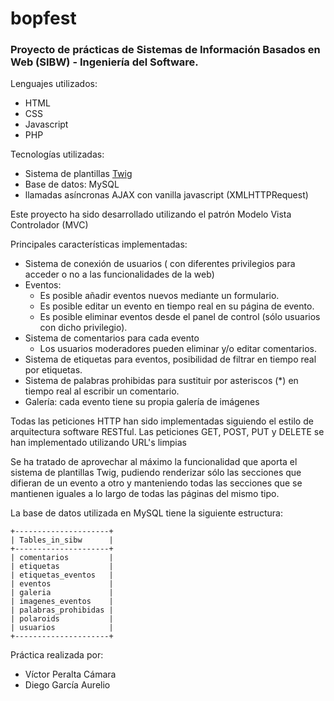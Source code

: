 # bopfest
### Proyecto de prácticas de Sistemas de Información Basados en Web (SIBW) - Ingeniería del Software.

Lenguajes utilizados:

* HTML
* CSS
* Javascript
* PHP

Tecnologías utilizadas:

- Sistema de plantillas [Twig](https://twig.symfony.com/)
- Base de datos: MySQL
- llamadas asíncronas AJAX con vanilla javascript (XMLHTTPRequest)


Este proyecto ha sido desarrollado utilizando el patrón Modelo Vista Controlador (MVC)


Principales características implementadas:

- Sistema de conexión de usuarios ( con diferentes privilegios para acceder o no a las funcionalidades de la web)
- Eventos:
	- Es posible añadir eventos nuevos mediante un formulario.
	- Es posible editar un evento en tiempo real en su página de evento.
	- Es posible eliminar eventos desde el panel de control (sólo usuarios con dicho privilegio).
- Sistema de comentarios para cada evento
	- Los usuarios moderadores pueden eliminar y/o editar comentarios.
- Sistema de etiquetas para eventos, posibilidad de filtrar en tiempo real por etiquetas.
- Sistema de palabras prohibidas para sustituir por asteriscos (*) en tiempo real al escribir un comentario.
- Galería: cada evento tiene su propia galería de imágenes


Todas las peticiones HTTP han sido implementadas siguiendo el estilo de arquitectura software RESTful.
Las peticiones GET, POST, PUT y DELETE se han implementado utilizando URL's limpias


Se ha tratado de aprovechar al máximo la funcionalidad que aporta el sistema de plantillas Twig, pudiendo renderizar sólo las secciones que difieran de un evento a otro y manteniendo todas las secciones que se mantienen iguales a lo largo de todas las páginas del mismo tipo.


La base de datos utilizada en MySQL tiene la siguiente estructura:

	+---------------------+
	| Tables_in_sibw      |
	+---------------------+
	| comentarios         |
	| etiquetas           |
	| etiquetas_eventos   |
	| eventos             |
	| galeria             |
	| imagenes_eventos    |
	| palabras_prohibidas |
	| polaroids           |
	| usuarios            |
	+---------------------+


Práctica realizada por:

- Víctor Peralta Cámara
- Diego García Aurelio
